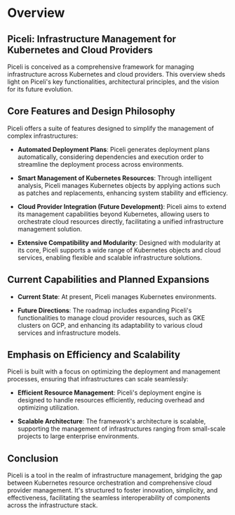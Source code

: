 # Overview

## Piceli: Infrastructure Management for Kubernetes and Cloud Providers

Piceli is conceived as a comprehensive framework for managing infrastructure across Kubernetes and cloud providers. This overview sheds light on Piceli's key functionalities, architectural principles, and the vision for its future evolution.

## Core Features and Design Philosophy

Piceli offers a suite of features designed to simplify the management of complex infrastructures:

- **Automated Deployment Plans**: Piceli generates deployment plans automatically, considering dependencies and execution order to streamline the deployment process across environments.

- **Smart Management of Kubernetes Resources**: Through intelligent analysis, Piceli manages Kubernetes objects by applying actions such as patches and replacements, enhancing system stability and efficiency.

- **Cloud Provider Integration (Future Development)**: Piceli aims to extend its management capabilities beyond Kubernetes, allowing users to orchestrate cloud resources directly, facilitating a unified infrastructure management solution.

- **Extensive Compatibility and Modularity**: Designed with modularity at its core, Piceli supports a wide range of Kubernetes objects and cloud services, enabling flexible and scalable infrastructure solutions.

## Current Capabilities and Planned Expansions

- **Current State**: At present, Piceli manages Kubernetes environments.

- **Future Directions**: The roadmap includes expanding Piceli's functionalities to manage cloud provider resources, such as GKE clusters on GCP, and enhancing its adaptability to various cloud services and infrastructure models.

## Emphasis on Efficiency and Scalability

Piceli is built with a focus on optimizing the deployment and management processes, ensuring that infrastructures can scale seamlessly:

- **Efficient Resource Management**: Piceli's deployment engine is designed to handle resources efficiently, reducing overhead and optimizing utilization.

- **Scalable Architecture**: The framework's architecture is scalable, supporting the management of infrastructures ranging from small-scale projects to large enterprise environments.

## Conclusion

Piceli is a tool in the realm of infrastructure management, bridging the gap between Kubernetes resource orchestration and comprehensive cloud provider management. It's structured to foster innovation, simplicity, and effectiveness, facilitating the seamless interoperability of components across the infrastructure stack.
